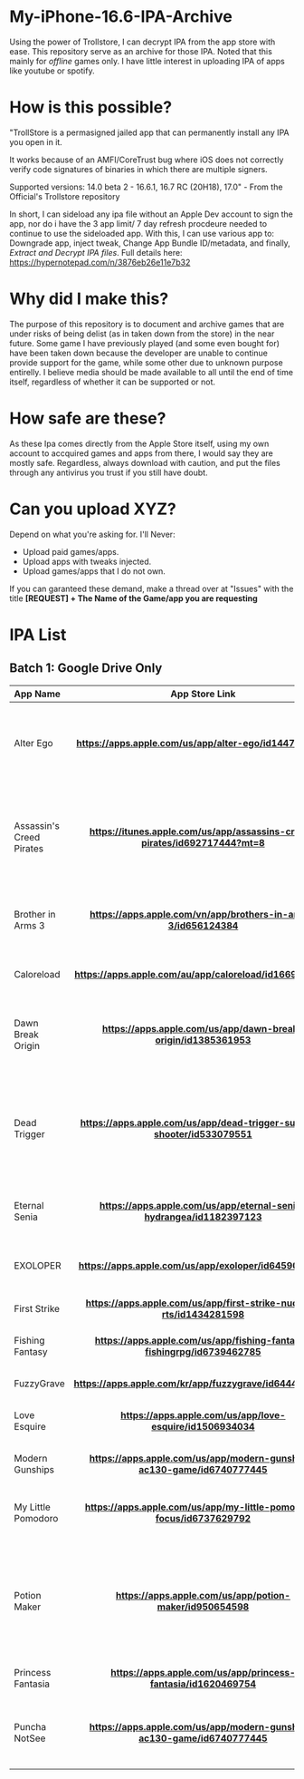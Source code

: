 # My-iPhone-16.6-IPA-Archive
Using the power of Trollstore, I can decrypt IPA from the app store with ease. This repository serve as an archive for those IPA.
Noted that this mainly for *offline* games only. I have little interest in uploading IPA of apps like youtube or spotify.

# How is this possible?
"TrollStore is a permasigned jailed app that can permanently install any IPA you open in it.

It works because of an AMFI/CoreTrust bug where iOS does not correctly verify code signatures of binaries in which there are multiple signers.

Supported versions: 14.0 beta 2 - 16.6.1, 16.7 RC (20H18), 17.0" - From the Official's Trollstore repository

In short, I can sideload any ipa file without an Apple Dev account to sign the app, nor do i have the 3 app limit/ 7 day refresh procdeure needed to continue to use the sideloaded app.
With this, I can use various app to: Downgrade app, inject tweak, Change App Bundle ID/metadata, and finally, *Extract and Decrypt IPA files*.
Full details here: https://hypernotepad.com/n/3876eb26e11e7b32

# Why did I make this?
The purpose of this repository is to document and archive games that are under risks of being delist (as in taken down from the store) in the near future. Some game I have previously played (and some even bought for) have been taken down because the developer are unable to continue provide support for the game, while some other due to unknown purpose entirelly. I believe media should be made available to all until the end of time itself, regardless of whether it can be supported or not. 

# How safe are these?
As these Ipa comes directly from the Apple Store itself, using my own account to accquired games and apps from there, I would say they are mostly safe. Regardless, always download with caution, and put the files through any antivirus you trust if you still have doubt.

# Can you upload XYZ?
Depend on what you're asking for. I'll Never:
- Upload paid games/apps.
- Upload apps with tweaks injected.
- Upload games/apps that I do not own.

If you can garanteed these demand, make a thread over at "Issues" with the title **[REQUEST] + The Name of the Game/app you are requesting** 

# IPA List
## Batch 1: Google Drive Only
| App Name | App Store Link | Story | Note | Link | 
|:-----|:--------:|:------|:------|:------|
| Alter Ego| **https://apps.apple.com/us/app/alter-ego/id1447605099** | A Self Adventure Clicker game with deep story and great art.  |       |https://drive.google.com/file/d/1nv3WTRoBSqBucLwT12mxo8MSEiuYceGq/view?usp=sharing|
| Assassin's Creed Pirates| **https://itunes.apple.com/us/app/assassins-creed-pirates/id692717444?mt=8** | A mobile Assassin's Creed that has gameplay mechanic from Black Flag's ship system.  |       |https://drive.google.com/file/d/1VJGzJ7KzuPGqgb13wS3h0wXZYdKrcNKx/view?usp=sharing|
| Brother in Arms 3|  **https://apps.apple.com/vn/app/brothers-in-arms-3/id656124384**  |  A Third-person WW2 Shooter by Gameloft. |   Has been delisted.    |https://drive.google.com/file/d/1fO15nLXzRYn_ZdQPNp_LLdaHTKP7_efi/view?usp=sharing|
| Caloreload| **https://apps.apple.com/au/app/caloreload/id1669493796** | A Semi NSFW Bullet-hell game.  |       |https://drive.google.com/file/d/1SX58Doz2jEz5GcmJDcCKlFzF4v8SDYkA/view?usp=sharing|
| Dawn Break Origin| **https://apps.apple.com/us/app/dawn-break-origin/id1385361953** | A Action RPG that is the first entry in the Dawn Break Series.|    Has been delisted.   |https://drive.google.com/file/d/1Hvu11ciognoiQckTvtWoUkQ0TQqrhD6K/view?usp=sharing|
| Dead Trigger| **https://apps.apple.com/us/app/dead-trigger-survival-shooter/id533079551** | A FPS Zombie Shooter made by Madfinger originally, now mainteained by Deca Games.  |       |https://drive.google.com/file/d/1WNd-wx5X9SNmpgilDI2MeWtR9aABJLK4/view?usp=sharing|
| Eternal Senia| **https://apps.apple.com/us/app/eternal-senia-hydrangea/id1182397123** | An Indie Idle Clicker with nice story and cast.  |       |https://drive.google.com/file/d/18YANj2VQvlPmGO8hhHTSKn2PBm6N_smK/view?usp=sharing|
| EXOLOPER| **https://apps.apple.com/us/app/exoloper/id6459056752** | A Tactical Mecha Simulator with nice gameplay.  |       |https://drive.google.com/file/d/1O0Rx3peoKPBMp-gaC39QPRdn0dAa6Blh/view?usp=sharing|
| First Strike| **https://apps.apple.com/us/app/first-strike-nuclear-rts/id1434281598** | A tactical nuclear RTS.  |       |https://drive.google.com/file/d/17_7BQPcpox8CczTQRVLlyG3bfZ9i7G3k/view?usp=sharing|
| Fishing Fantasy| **https://apps.apple.com/us/app/fishing-fantasy-fishingrpg/id6739462785** | A simple fishing game with RPG elements.  |       |https://drive.google.com/file/d/1Lz4Tx99VmCG5ym5o5xGijrPadCQbTcQV/view?usp=sharing|
| FuzzyGrave| **https://apps.apple.com/kr/app/fuzzygrave/id6444372880** | An auto Batlle RPG.  |       |https://drive.google.com/file/d/16UJsI1f0J7tP4mq3ZvoJLIQFaCO5lJdW/view?usp=sharing|
| Love Esquire| **https://apps.apple.com/us/app/love-esquire/id1506934034** | A Visual Novel/Dating Sim RPG   |   An Internet Connection is required to play  |https://drive.google.com/file/d/1P5dtBZz3mXy8EPl5R4pJnuDgEtKIlet9/view?usp=sharing|
| Modern Gunships| **https://apps.apple.com/us/app/modern-gunships-ac130-game/id6740777445** | AC130 Shooter game.  |       |https://drive.google.com/file/d/1Lz4Tx99VmCG5ym5o5xGijrPadCQbTcQV/view?usp=sharing|
| My Little Pomodoro| **https://apps.apple.com/us/app/my-little-pomodoro-focus/id6737629792** | A focus app that double as an collecting game.  |       |https://drive.google.com/file/d/1EII8SAD83UXC3cvLNQZcw7XWlFQeP2Nd/view?usp=sharing|
| Potion Maker| **https://apps.apple.com/us/app/potion-maker/id950654598** | A... Clicker game? Kinda hard to classy this, but from the gameplay standpoint I'd say this is a clicker game.  |       |https://drive.google.com/file/d/1-qNk9djw6i4O7wQOBpNYdRVDnH3r1-ZB/view?usp=sharing|
| Princess Fantasia| **https://apps.apple.com/us/app/princess-fantasia/id1620469754** | A SRPG with the SIM element |       |https://drive.google.com/file/d/1oqjCbp8Ac391pJBfNTl_iMAJZ7r_FROm/view?usp=sharing|
| Puncha NotSee| **https://apps.apple.com/us/app/modern-gunships-ac130-game/id6740777445** | A Rage inducing game where you have to assault Blind people.  |       |https://drive.google.com/file/d/1iHO47fQ_Hk9c-jQhZPmw5HihyoAHM4Ci/view?usp=sharing|
